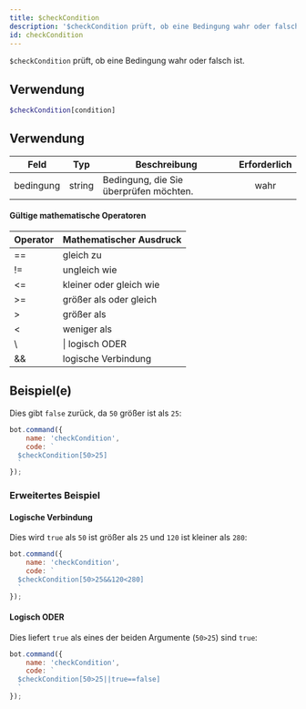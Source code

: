 ```yaml
---
title: $checkCondition
description: '$checkCondition prüft, ob eine Bedingung wahr oder falsch ist.'
id: checkCondition
---
```


`$checkCondition` prüft, ob eine Bedingung wahr oder falsch ist.

## Verwendung

```php
$checkCondition[condition]
```

## Verwendung

| Feld      | Typ    | Beschreibung                           | Erforderlich |
| --------- | ------ | -------------------------------------- |:------------:|
| bedingung | string | Bedingung, die Sie überprüfen möchten. |     wahr     |

#### Gültige mathematische Operatoren

| Operator | Mathematischer Ausdruck |
| -------- | ----------------------- |
| ==       | gleich zu               |
| !=       | ungleich wie            |
| <=       | kleiner oder gleich wie |
| \>=     | größer als oder gleich  |
| \>      | größer als              |
| <        | weniger als             |
| \       | \| logisch ODER        |
| &&       | logische Verbindung     |

## Beispiel(e)

Dies gibt `false` zurück, da `50` größer ist als `25`:

```javascript
bot.command({
    name: 'checkCondition',
    code: `
  $checkCondition[50>25]
  `
});
```

### Erweitertes Beispiel

#### Logische Verbindung

Dies wird `true` als `50` ist größer als `25` und `120` ist kleiner als `280`:

```javascript
bot.command({
    name: 'checkCondition',
    code: `
  $checkCondition[50>25&&120<280]
  `
});
```

#### Logisch ODER

Dies liefert `true` als eines der beiden Argumente (`50>25`) sind `true`:

```javascript
bot.command({
    name: 'checkCondition',
    code: `
  $checkCondition[50>25||true==false]
  `
});
```
